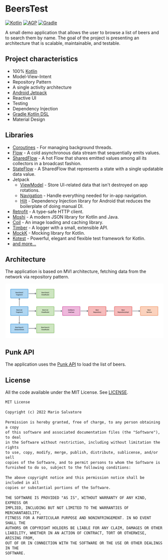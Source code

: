 # BeersTest

[![Kotlin](https://img.shields.io/badge/Kotlin-1.7.0-blue.svg)](https://kotlinlang.org)
[![AGP](https://img.shields.io/badge/AGP-7.2.1-blue.svg)](https://developer.android.com/studio/releases/gradle-plugin)
[![Gradle](https://img.shields.io/badge/Gradle-7.3.3-blue.svg)](https://gradle.org)

A small demo application that allows the user to browse a list of beers and to search them by name. The goal of the project is presenting an architecture that is scalable, maintainable, and testable.

## Project characteristics

- 100% [Kotlin](https://kotlinlang.org/)
- Model-View-Intent
- Repository Pattern
- A single activity architecture
- [Android Jetpack](https://developer.android.com/jetpack)
- Reactive UI
- Testing
- Dependency Injection
- [Gradle Kotlin DSL](https://docs.gradle.org/current/userguide/kotlin_dsl.html)
- Material Design

## Libraries

- [Coroutines](https://kotlinlang.org/docs/reference/coroutines-overview.html) - For managing background threads.
- [Flow](https://kotlin.github.io/kotlinx.coroutines/kotlinx-coroutines-core/kotlinx.coroutines.flow/-flow/) - A cold asynchronous data stream that sequentially emits values.
- [SharedFlow](https://kotlin.github.io/kotlinx.coroutines/kotlinx-coroutines-core/kotlinx.coroutines.flow/-shared-flow/) - A hot Flow that shares emitted values among all its collectors in a broadcast fashion.
- [StateFlow](https://kotlin.github.io/kotlinx.coroutines/kotlinx-coroutines-core/kotlinx.coroutines.flow/-state-flow/) - A SharedFlow that represents a state with a single updatable data value.
- Jetpack
  - [ViewModel](https://developer.android.com/topic/libraries/architecture/viewmodel) - Store UI-related data that isn't destroyed on app rotations.
  - [Navigation](https://developer.android.com/guide/navigation) - Handle everything needed for in-app navigation.
  - [Hilt](https://developer.android.com/training/dependency-injection/hilt-android) - Dependency Injection library for Android that reduces the boilerplate of doing manual DI.
- [Retrofit](https://square.github.io/retrofit/) - A type-safe HTTP client.
- [Moshi](https://github.com/square/moshi) - A modern JSON library for Kotlin and Java.
- [Coil](https://coil-kt.github.io/coil/) - An image loading and caching library.
- [Timber](https://github.com/JakeWharton/timber) - A logger with a small, extensible API.
- [MockK](https://mockk.io/) - Mocking library for Kotlin.
- [Kotest](https://github.com/kotest/kotest) - Powerful, elegant and flexible test framework for Kotlin.
- [and more...](buildSrc/src/main/java/Dependencies.kt)

## Architecture

The application is based on MVI architecture, fetching data from the network via repository pattern.

![Architecture](media/BeersTestArchitecture.png)

## Punk API

The application uses the [Punk API](https://punkapi.com) to load the list of beers.

## License

All the code available under the MIT License. See [LICENSE](LICENSE).

```
MIT License

Copyright (c) 2022 Mario Salvatore

Permission is hereby granted, free of charge, to any person obtaining a copy
of this software and associated documentation files (the "Software"), to deal
in the Software without restriction, including without limitation the rights
to use, copy, modify, merge, publish, distribute, sublicense, and/or sell
copies of the Software, and to permit persons to whom the Software is
furnished to do so, subject to the following conditions:

The above copyright notice and this permission notice shall be included in all
copies or substantial portions of the Software.

THE SOFTWARE IS PROVIDED "AS IS", WITHOUT WARRANTY OF ANY KIND, EXPRESS OR
IMPLIED, INCLUDING BUT NOT LIMITED TO THE WARRANTIES OF MERCHANTABILITY,
FITNESS FOR A PARTICULAR PURPOSE AND NONINFRINGEMENT. IN NO EVENT SHALL THE
AUTHORS OR COPYRIGHT HOLDERS BE LIABLE FOR ANY CLAIM, DAMAGES OR OTHER
LIABILITY, WHETHER IN AN ACTION OF CONTRACT, TORT OR OTHERWISE, ARISING FROM,
OUT OF OR IN CONNECTION WITH THE SOFTWARE OR THE USE OR OTHER DEALINGS IN THE
SOFTWARE.
```
